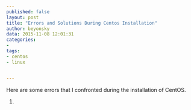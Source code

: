 ```yaml
---
published: false
layout: post
title: "Errors and Solutions During Centos Installation"
author: beyonsky
data: 2015-11-08 12:01:31
categories:
- 
tags:
- centos
- linux


---
```


Here are some errors that I confronted during the installation of CentOS.

1.
